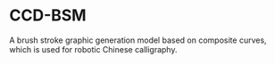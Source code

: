 # CCD-BSM
A brush stroke graphic generation model based on composite curves, which is used for robotic Chinese calligraphy.
